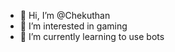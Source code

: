 - 👋 Hi, I’m @Chekuthan
- 👀 I’m interested in gaming
- 🌱 I’m currently learning to use bots



<!---
Chekuthan356/Chekuthan356 is a ✨ special ✨ repository because its `README.md` (this file) appears on your GitHub profile.
You can click the Preview link to take a look at your changes.
--->
